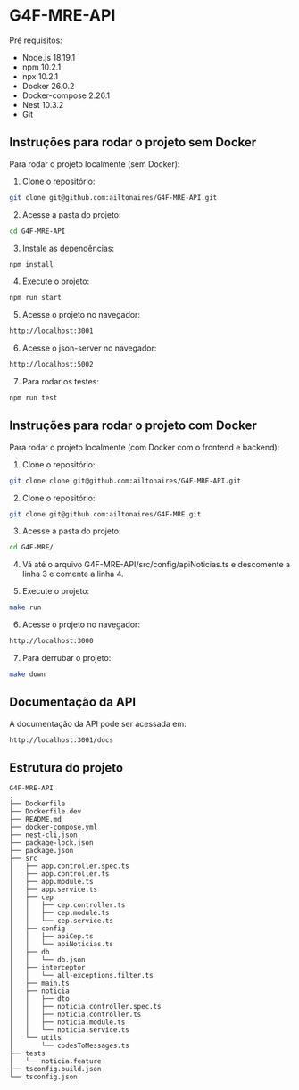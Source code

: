 # G4F-MRE-API

Pré requisitos:

- Node.js 18.19.1
- npm 10.2.1
- npx 10.2.1
- Docker 26.0.2
- Docker-compose 2.26.1
- Nest 10.3.2
- Git

## Instruções para rodar o projeto sem Docker

Para rodar o projeto localmente (sem Docker):

1. Clone o repositório:

```bash
git clone git@github.com:ailtonaires/G4F-MRE-API.git
```

2. Acesse a pasta do projeto:

```bash
cd G4F-MRE-API
```

3. Instale as dependências:

```bash
npm install
```

4. Execute o projeto:

```bash
npm run start
```

5. Acesse o projeto no navegador:

```bash
http://localhost:3001
```

6. Acesse o json-server no navegador:

```bash
http://localhost:5002
```

7. Para rodar os testes:

```bash
npm run test
```

## Instruções para rodar o projeto com Docker

Para rodar o projeto localmente (com Docker com o frontend e backend):

1. Clone o repositório:

```bash
git clone clone git@github.com:ailtonaires/G4F-MRE-API.git
```

2. Clone o repositório:

```bash
git clone git@github.com:ailtonaires/G4F-MRE.git
```

3. Acesse a pasta do projeto:

```bash
cd G4F-MRE/
```

4. Vá até o arquivo G4F-MRE-API/src/config/apiNoticias.ts e descomente a linha 3 e comente a linha 4.

5. Execute o projeto:

```bash
make run
```

6. Acesse o projeto no navegador:

```bash
http://localhost:3000
```

7. Para derrubar o projeto:

```bash
make down
```

## Documentação da API

A documentação da API pode ser acessada em:

```bash
http://localhost:3001/docs
```

## Estrutura do projeto

```
G4F-MRE-API
.
├── Dockerfile
├── Dockerfile.dev
├── README.md
├── docker-compose.yml
├── nest-cli.json
├── package-lock.json
├── package.json
├── src
│   ├── app.controller.spec.ts
│   ├── app.controller.ts
│   ├── app.module.ts
│   ├── app.service.ts
│   ├── cep
│   │   ├── cep.controller.ts
│   │   ├── cep.module.ts
│   │   └── cep.service.ts
│   ├── config
│   │   ├── apiCep.ts
│   │   └── apiNoticias.ts
│   ├── db
│   │   └── db.json
│   ├── interceptor
│   │   └── all-exceptions.filter.ts
│   ├── main.ts
│   ├── noticia
│   │   ├── dto
│   │   ├── noticia.controller.spec.ts
│   │   ├── noticia.controller.ts
│   │   ├── noticia.module.ts
│   │   └── noticia.service.ts
│   └── utils
│       └── codesToMessages.ts
├── tests
│   └── noticia.feature
├── tsconfig.build.json
└── tsconfig.json

```
